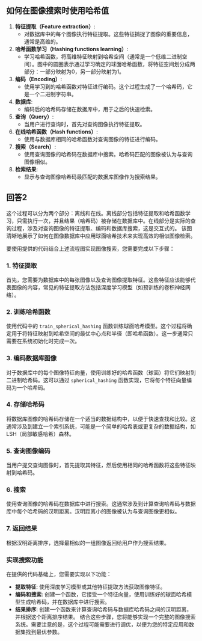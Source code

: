 ## 如何在图像搜索时使用哈希值
1. **特征提取（Feature extraction）**:
   - 对数据库中的每个图像执行特征提取。这些特征捕捉了图像的重要信息，通常是高维的。
2. **哈希函数学习（Hashing functions learning）**:
   - 学习哈希函数，将高维特征映射到哈希空间（通常是一个低维二进制空间）。图中的圆圈表示通过学习确定的球面哈希函数，将特征空间划分成两部分：一部分映射为0，另一部分映射为1。
3. **编码（Encoding）**:
   - 使用学习到的哈希函数对特征进行编码。这个过程生成了一个哈希码，它是一个二进制字符串。
4. **数据库**:
   - 编码后的哈希码存储在数据库中，用于之后的快速检索。
5. **查询（Query）**:
   - 当用户进行查询时，首先对查询图像执行特征提取。
6. **在线哈希函数（Hash functions）**:
   - 使用与数据库相同的哈希函数对查询图像的特征进行编码。
7. **搜索（Search）**:
   - 使用查询图像的哈希码在数据库中搜索。哈希码匹配的图像被认为与查询图像相似。
8. **检索结果**:
   - 显示与查询图像哈希码最匹配的数据库图像作为搜索结果。


## 回答2
这个过程可以分为两个部分：离线和在线。离线部分包括特征提取和哈希函数学习，只需执行一次，并且结果（哈希码）被存储在数据库中。在线部分是实际的查询过程，涉及对查询图像的特征提取、编码和数据库搜索，这是交互式的。
该图清晰地展示了如何在图像数据库中应用球面哈希技术来实现高效的相似图像检索。

要使用提供的代码结合上述流程图实现图像搜索，您需要完成以下步骤：
### 1. 特征提取
首先，您需要为数据库中的每张图像以及查询图像提取特征。这些特征应该能够代表图像的内容，常见的特征提取方法包括深度学习模型（如预训练的卷积神经网络）。
### 2. 训练哈希函数
使用代码中的 `train_spherical_hashing` 函数训练球面哈希模型。这个过程将确定用于将特征映射到哈希空间的最优中心点和半径（即哈希函数）。这一步通常只需要在系统初始化时完成一次。
### 3. 编码数据库图像
对于数据库中的每个图像特征向量，使用训练好的哈希函数（球面）将它们映射到二进制哈希码。这可以通过 `spherical_hashing` 函数实现，它将每个特征向量编码为一个哈希码。
### 4. 存储哈希码
将数据库图像的哈希码存储在一个适当的数据结构中，以便于快速查找和比较。这通常涉及到建立一个索引系统，可能是一个简单的哈希表或更复杂的数据结构，如LSH（局部敏感哈希）森林。
### 5. 查询图像编码
当用户提交查询图像时，首先提取其特征，然后使用相同的哈希函数将这些特征映射到哈希码。
### 6. 搜索
使用查询图像的哈希码在数据库中进行搜索。这通常涉及到计算查询哈希码与数据库中每个哈希码的汉明距离。汉明距离小的图像被认为与查询图像更相似。
### 7. 返回结果
根据汉明距离排序，选择最相似的一组图像返回给用户作为搜索结果。
### 实现搜索功能
在提供的代码基础上，您需要实现以下功能：
- **提取特征**:
  使用深度学习模型或其他特征提取方法获取图像特征。
- **编码和搜索**:
  创建一个函数，它接受一个特征向量，使用训练好的球面哈希模型生成哈希码，并在数据库中进行搜索。
- **结果排序**:
  创建一个函数来计算查询哈希码与数据库哈希码之间的汉明距离，并根据这个距离排序结果。
结合这些步骤，您将能够实现一个完整的图像搜索系统。需要注意的是，这个过程可能需要进行调优，以便为您的特定应用和数据集找到最优参数。